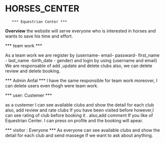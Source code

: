 # HORSES_CENTER

       *** Equestrian Center ***
        

**Overview**
 the website will serve everyone who is interested in horses and wants to save his time and effort.

 
 *** team work ***

As a team work we are register by (username- email- passward- first_name - last_name -birth_date - gender)
and login by using (username and email)
We are responsable of add ,update and delete clubs also, we can delete review and delete booking.

 *** Admin Anfal ***
 I have the same responsible for team work moreover, I can delete users even thogh were team work.

 *** user: Custemer ***

 as a custemer I can see available clubs and show the detail for each club also, add review and rate clubs If you have been visited before however,I can see rating of club before booking it .
 also,add comment If you like of Equestrian Center. I can press on profile and the booking will apear.

 *** visitor : Everyone ***
  As everyone can see available clubs and show the detail for each club and send massege If we want to ask about anything.   
